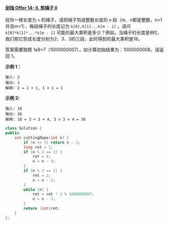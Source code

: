 #### [剑指 Offer 14- II. 剪绳子 II](https://leetcode-cn.com/problems/jian-sheng-zi-ii-lcof/)

给你一根长度为 `n` 的绳子，请把绳子剪成整数长度的 `m` 段（m、n都是整数，n>1并且m>1），每段绳子的长度记为 `k[0],k[1]...k[m - 1]` 。请问 `k[0]*k[1]*...*k[m - 1]` 可能的最大乘积是多少？例如，当绳子的长度是8时，我们把它剪成长度分别为2、3、3的三段，此时得到的最大乘积是18。

答案需要取模 1e9+7（1000000007），如计算初始结果为：1000000008，请返回 1。

 

**示例 1：**

```
输入: 2
输出: 1
解释: 2 = 1 + 1, 1 × 1 = 1
```

**示例 2:**

```
输入: 10
输出: 36
解释: 10 = 3 + 3 + 4, 3 × 3 × 4 = 36
```

 
```C++
class Solution {
public:
    int cuttingRope(int n) {       
        if (n <= 3) return n - 1;
        long ret = 1;
        if (n % 3 == 1) {
            ret = 4;
            n = n - 4;
        }
        if (n % 3 == 2) {
            ret = 2;
            n = n - 2;
        }
        while (n) {
            ret = ret * 3 % 1000000007;            
            n = n - 3;
        }
        return (int)ret;
    }
};
```

